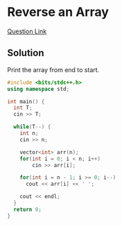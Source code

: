 # Reverse an Array

[Question Link](https://practice.geeksforgeeks.org/problems/reverse-an-array/0/)

## Solution

Print the array from end to start.

```cpp
#include <bits/stdc++.h>
using namespace std;

int main() {
  int T;
  cin >> T;

  while(T--) {
    int n;
    cin >> n;

    vector<int> arr(n);
    for(int i = 0; i < n; i++)
        cin >> arr[i];

    for(int i = n - 1; i >= 0; i--)
      cout << arr[i] << ' ';

    cout << endl;
  }
  return 0;
}
```
